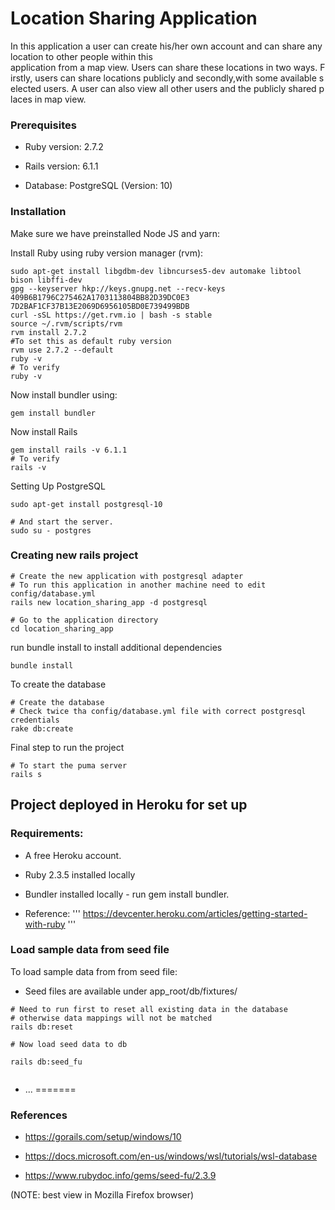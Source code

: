 # Location Sharing Application

 In this application a user can create his/her own account and can share any location to other people within this 
 application from a map view. Users can share these locations in two ways. Firstly, users can share locations publicly and secondly,with some available selected users. A user can also view all other users and the publicly shared places in map view.

### Prerequisites

* Ruby version: 2.7.2

* Rails version: 6.1.1

* Database: PostgreSQL (Version: 10)

### Installation

Make sure we have preinstalled Node JS and yarn:

Install Ruby using ruby version manager (rvm):

```
sudo apt-get install libgdbm-dev libncurses5-dev automake libtool bison libffi-dev
gpg --keyserver hkp://keys.gnupg.net --recv-keys 409B6B1796C275462A1703113804BB82D39DC0E3 7D2BAF1CF37B13E2069D6956105BD0E739499BDB
curl -sSL https://get.rvm.io | bash -s stable
source ~/.rvm/scripts/rvm
rvm install 2.7.2
#To set this as default ruby version
rvm use 2.7.2 --default
ruby -v
# To verify
ruby -v
```

Now install bundler using:
```
gem install bundler
```

Now install Rails
```
gem install rails -v 6.1.1
# To verify
rails -v
```

Setting Up PostgreSQL
```
sudo apt-get install postgresql-10

# And start the server.
sudo su - postgres
```
### Creating new rails project

```
# Create the new application with postgresql adapter
# To run this application in another machine need to edit config/database.yml
rails new location_sharing_app -d postgresql
```

```
# Go to the application directory
cd location_sharing_app
```

run bundle install to install additional dependencies
```
bundle install
```

To create the database
```
# Create the database
# Check twice tha config/database.yml file with correct postgresql credentials
rake db:create
```

Final step to run the project
```
# To start the puma server
rails s
```

## Project deployed in Heroku for set up 
### Requirements:
* A free Heroku account.
* Ruby 2.3.5 installed locally
* Bundler installed locally - run gem install bundler.

* Reference:
'''
https://devcenter.heroku.com/articles/getting-started-with-ruby
'''

### Load sample data from seed file
To load sample data from from seed file:
* Seed files are available under app_root/db/fixtures/
```
# Need to run first to reset all existing data in the database
# otherwise data mappings will not be matched
rails db:reset

# Now load seed data to db

rails db:seed_fu


```

* ...
=======


### References
* https://gorails.com/setup/windows/10

* https://docs.microsoft.com/en-us/windows/wsl/tutorials/wsl-database

* https://www.rubydoc.info/gems/seed-fu/2.3.9

(NOTE: best view in Mozilla Firefox browser)
